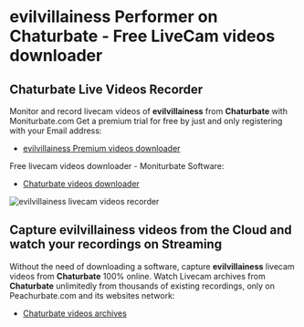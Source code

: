 # evilvillainess Performer on Chaturbate - Free LiveCam videos downloader

## Chaturbate Live Videos Recorder

Monitor and record livecam videos of **evilvillainess** from **Chaturbate** with Moniturbate.com
Get a premium trial for free by just and only registering with your Email address:
* [evilvillainess Premium videos downloader](https://moniturbate.com/request-demo-licence-key.html)

Free livecam videos downloader - Moniturbate Software:
* [Chaturbate videos downloader](https://moniturbate.com/moniturbate-download-software.html)

![evilvillainess livecam videos recorder](https://peachurnet.com/templates/moniturbate-software.png)


## Capture evilvillainess videos from the Cloud and watch your recordings on Streaming

Without the need of downloading a software, capture **evilvillainess** livecam videos from **Chaturbate** 100% online.
Watch Livecam archives from **Chaturbate** unlimitedly from thousands of existing recordings, only on Peachurbate.com and its websites network:
* [Chaturbate videos archives](https://peachurnet.com/)